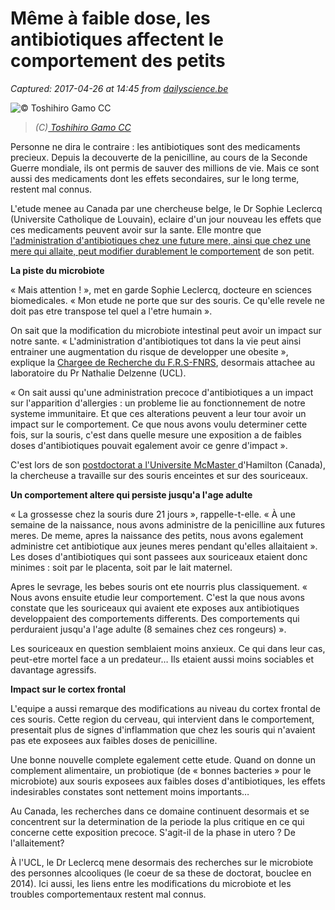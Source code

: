# Même à faible dose, les antibiotiques affectent le comportement des petits

_Captured: 2017-04-26 at 14:45 from [dailyscience.be](http://dailyscience.be/2017/04/26/meme-a-faible-dose-les-antibiotiques-affectent-le-comportement-des-petits/)_

![© Toshihiro Gamo CC](http://dailyscience.be/wordpress/wp-content/uploads/2017/04/souris-300x133.jpeg)

> _(C)[ Toshihiro Gamo CC](http://dailyscience.be/2017/04/26/meme-a-faible-dose-les-antibiotiques-affectent-le-comportement-des-petits/)_

Personne ne dira le contraire : les antibiotiques sont des medicaments precieux. Depuis la decouverte de la penicilline, au cours de la Seconde Guerre mondiale, ils ont permis de sauver des millions de vie. Mais ce sont aussi des medicaments dont les effets secondaires, sur le long terme, restent mal connus.

L'etude menee au Canada par une chercheuse belge, le Dr Sophie Leclercq (Universite Catholique de Louvain), eclaire d'un jour nouveau les effets que ces medicaments peuvent avoir sur la sante. Elle montre que [l'administration d'antibiotiques chez une future mere, ainsi que chez une mere qui allaite, peut modifier durablement le comportement](https://www.nature.com/articles/ncomms15062) de son petit.

**La piste du microbiote**

« Mais attention ! », met en garde Sophie Leclercq, docteure en sciences biomedicales. « Mon etude ne porte que sur des souris. Ce qu'elle revele ne doit pas etre transpose tel quel a l'etre humain ».

On sait que la modification du microbiote intestinal peut avoir un impact sur notre sante. « L'administration d'antibiotiques tot dans la vie peut ainsi entrainer une augmentation du risque de developper une obesite », explique la [Chargee de Recherche du F.R.S-FNRS](http://www.fnrs.be/index.php/reglements-des-instruments-de-l-appel-bourses-et-mandats), desormais attachee au laboratoire du Pr Nathalie Delzenne (UCL).

« On sait aussi qu'une administration precoce d'antibiotiques a un impact sur l'apparition d'allergies : un probleme lie au fonctionnement de notre systeme immunitaire. Et que ces alterations peuvent a leur tour avoir un impact sur le comportement. Ce que nous avons voulu determiner cette fois, sur la souris, c'est dans quelle mesure une exposition a de faibles doses d'antibiotiques pouvait egalement avoir ce genre d'impact ».

C'est lors de son [postdoctorat a l'Universite McMaster ](http://www.brain-body.ca/)d'Hamilton (Canada), la chercheuse a travaille sur des souris enceintes et sur des souriceaux.

**Un comportement altere qui persiste jusqu'a l'age adulte**

« La grossesse chez la souris dure 21 jours », rappelle-t-elle. « À une semaine de la naissance, nous avons administre de la penicilline aux futures meres. De meme, apres la naissance des petits, nous avons egalement administre cet antibiotique aux jeunes meres pendant qu'elles allaitaient ». Les doses d'antibiotiques qui sont passees aux souriceaux etaient donc minimes : soit par le placenta, soit par le lait maternel.

Apres le sevrage, les bebes souris ont ete nourris plus classiquement. « Nous avons ensuite etudie leur comportement. C'est la que nous avons constate que les souriceaux qui avaient ete exposes aux antibiotiques developpaient des comportements differents. Des comportements qui perduraient jusqu'a l'age adulte (8 semaines chez ces rongeurs) ».

Les souriceaux en question semblaient moins anxieux. Ce qui dans leur cas, peut-etre mortel face a un predateur… Ils etaient aussi moins sociables et davantage agressifs.

**Impact sur le cortex frontal**

L'equipe a aussi remarque des modifications au niveau du cortex frontal de ces souris. Cette region du cerveau, qui intervient dans le comportement, presentait plus de signes d'inflammation que chez les souris qui n'avaient pas ete exposees aux faibles doses de penicilline.

Une bonne nouvelle complete egalement cette etude. Quand on donne un complement alimentaire, un probiotique (de « bonnes bacteries » pour le microbiote) aux souris exposees aux faibles doses d'antibiotiques, les effets indesirables constates sont nettement moins importants…

Au Canada, les recherches dans ce domaine continuent desormais et se concentrent sur la determination de la periode la plus critique en ce qui concerne cette exposition precoce. S'agit-il de la phase in utero ? De l'allaitement?

À l'UCL, le Dr Leclercq mene desormais des recherches sur le microbiote des personnes alcooliques (le coeur de sa these de doctorat, bouclee en 2014). Ici aussi, les liens entre les modifications du microbiote et les troubles comportementaux restent mal connus.
